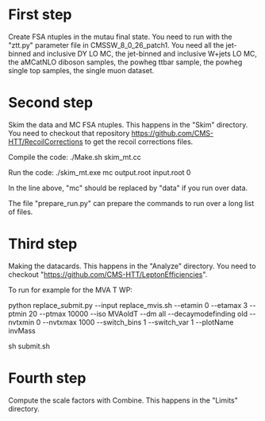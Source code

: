 First step
=========

Create FSA ntuples in the mutau final state. You need to run with the "ztt.py" parameter file in CMSSW_8_0_26_patch1. You need all the jet-binned and inclusive DY LO MC, the jet-binned and inclusive W+jets LO MC, the aMCatNLO diboson samples, the powheg ttbar sample, the powheg single top samples, the single muon dataset.

Second step
===========

Skim the data and MC FSA ntuples. This happens in the "Skim" directory. You need to checkout that repository https://github.com/CMS-HTT/RecoilCorrections to get the recoil corrections files.

Compile the code: ./Make.sh skim_mt.cc

Run the code: ./skim_mt.exe mc output.root input.root 0

In the line above, "mc" should be replaced by "data" if you run over data.

The file "prepare_run.py" can prepare the commands to run over a long list of files.

Third step
==========

Making the datacards. This happens in the "Analyze" directory. You need to checkout "https://github.com/CMS-HTT/LeptonEfficiencies".

To run for example for the MVA T WP:  

python replace_submit.py --input replace_mvis.sh --etamin 0 --etamax 3 --ptmin 20 --ptmax 10000 --iso MVAoldT --dm all --decaymodefinding old --nvtxmin 0 --nvtxmax 1000 --switch_bins 1 --switch_var 1 --plotName invMass

sh submit.sh 


Fourth step
==========

Compute the scale factors with Combine. This happens in the "Limits" directory.
